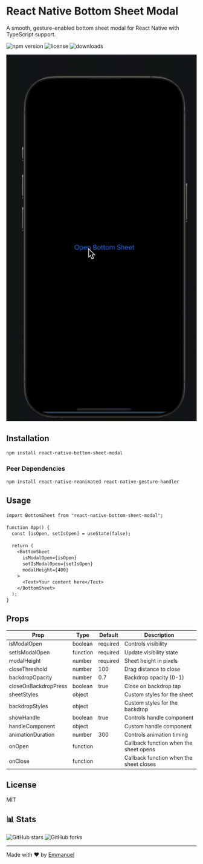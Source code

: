 # React Native Bottom Sheet Modal

A smooth, gesture-enabled bottom sheet modal for React Native with TypeScript support.

![npm version](https://img.shields.io/npm/v/@opesco12/react-native-bottom-sheet)
![license](https://img.shields.io/npm/l/@opesco12/react-native-bottom-sheet)
![downloads](https://img.shields.io/npm/dm/@opesco12/react-native-bottom-sheet)

![Demo](https://raw.githubusercontent.com/Opesco12/react-native-bottom-sheet/refs/heads/main/assets/demo.gif)

## Installation

```bash
npm install react-native-bottom-sheet-modal
```

### Peer Dependencies

```bash
npm install react-native-reanimated react-native-gesture-handler
```

## Usage

```tsx
import BottomSheet from "react-native-bottom-sheet-modal";

function App() {
  const [isOpen, setIsOpen] = useState(false);

  return (
    <BottomSheet
      isModalOpen={isOpen}
      setIsModalOpen={setIsOpen}
      modalHeight={400}
    >
      <Text>Your content here</Text>
    </BottomSheet>
  );
}
```

## Props

| Prop                 | Type     | Default  | Description                             |
| -------------------- | -------- | -------- | --------------------------------------- |
| isModalOpen          | boolean  | required | Controls visibility                     |
| setIsModalOpen       | function | required | Update visibility state                 |
| modalHeight          | number   | required | Sheet height in pixels                  |
| closeThreshold       | number   | 100      | Drag distance to close                  |
| backdropOpacity      | number   | 0.7      | Backdrop opacity (0-1)                  |
| closeOnBackdropPress | boolean  | true     | Close on backdrop tap                   |
| sheetStyles          | object   |          | Custom styles for the sheet             |
| backdropStyles       | object   |          | Custom styles for the backdrop          |
| showHandle           | boolean  | true     | Controls handle component               |
| handleComponent      | object   |          | Custom handle component                 |
| animationDuration    | number   | 300      | Controls animation timing               |
| onOpen               | function |          | Callback function when the sheet opens  |
| onClose              | function |          | Callback function when the sheet closes |

## License

MIT

## 📊 Stats

![GitHub stars](https://img.shields.io/github/stars/opesco12/react-native-bottom-sheet?style=social)
![GitHub forks](https://img.shields.io/github/forks/opesco12/react-native-bottom-sheet?style=social)

---

Made with ❤️ by [Emmanuel](https://github.com/Opesco12)
